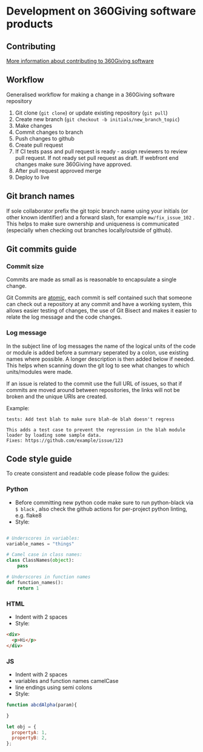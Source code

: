 # Development on 360Giving software products

## Contributing 

[More information about contributing to 360Giving software](https://www.threesixtygiving.org/data/using-the-data/technical-users/#Contributing_to_360Giving_software)

## Workflow
Generalised workflow for making a change in a 360Giving software repository

1. Git clone (`git clone`) or update existing repository (`git pull`)
2. Create new branch (`git checkout -b initials/new_branch_topic`)
3. Make changes
4. Commit changes to branch
5. Push changes to github
6. Create pull request
7. If CI tests pass and pull request is ready - assign reviewers to review pull request. If not ready set pull request as draft. If webfront end changes make sure 360Giving have approved.
8. After pull request approved merge
9. Deploy to live

## Git branch names
If sole collaborator prefix the git topic branch name using your initials (or other known identifier) and a forward slash, for example `mw/fix_issue_102` . This helps to make sure ownership and uniqueness is communicated (especially when checking out branches locally/outside of github).

## Git commits guide

### Commit size
Commits are made as small as is reasonable to encapsulate a single change.

Git Commits are [atomic](https://en.wikipedia.org/wiki/Atomic_commit#Revision_control), each commit is self contained such that someone can check out a repository at any commit and have a working system, this allows easier testing of changes, the use of Git Bisect and makes it easier to relate the log message and the code changes.

### Log message
In the subject line of log messages the name of the logical units of the code or module is added before a summary seperated by a colon, use existing names where possible. A longer description is then added below if needed. This helps when scanning down the git log to see what changes to which units/modules were made.

If an issue is related to the commit use the full URL of issues, so that if commits are moved around between repositories, the links will not be broken and the unique URIs are created.

Example:

```
tests: Add test blah to make sure blah-de blah doesn't regress

This adds a test case to prevent the regression in the blah module loader by loading some sample data.
Fixes: https://github.com/example/issue/123
```

## Code style guide

To create consistent and readable code please follow the guides:

### Python
- Before committing new python code make sure to run python-black via `$ black` , also check the github actions for per-project python linting, e.g. flake8 
- Style:
```python

# Underscores in variables:
variable_names = "things"

# Camel case in class names:
class ClassNames(object):
    pass

# Underscores in function names
def function_names():
    return 1
```

### HTML
- Indent with 2 spaces
- Style:
```html
<div>
  <p>Hi</p>
</div>
```

### JS
- Indent with 2 spaces
- variables and function names camelCase
- line endings using semi colons
- Style:
```js
function abcdAlpha(param){

}

let obj = {
  propertyA: 1,
  propertyB: 2,
};
```

 

